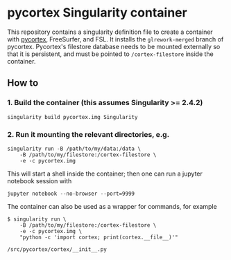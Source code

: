 # pycortex Singularity container

This repository contains a singularity definition file to create a
container with [pycortex](https://gallantlab.github.io), FreeSurfer, and
FSL. It installs the `glrework-merged` branch of pycortex. Pycortex's
filestore database needs to be mounted externally so that it is
persistent, and must be pointed to `/cortex-filestore` inside the
container.

## How to

### 1. Build the container (this assumes Singularity >= 2.4.2)

```terminal
singularity build pycortex.img Singularity
```

### 2. Run it mounting the relevant directories, e.g.

```terminal
singularity run -B /path/to/my/data:/data \
    -B /path/to/my/filestore:/cortex-filestore \
    -e -c pycortex.img
```

This will start a shell inside the container; then one can run a jupyter
notebook session with

```terminal
jupyter notebook --no-browser --port=9999
```

The container can also be used as a wrapper for commands, for example

```terminal
$ singularity run \
    -B /path/to/my/filestore:/cortex-filestore \
    -e -c pycortex.img \
    "python -c 'import cortex; print(cortex.__file__)'"

/src/pycortex/cortex/__init__.py
```
